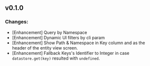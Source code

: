 ## v0.1.0
### Changes:
- [Enhancement] Query by Namespace
- [Enhancement] Dynamic UI filters by cli param
- [Enhancement] Show Path & Namespace in Key column and as the header of the entity view screen.
- [Enhancement] Fallback Keys's Identifier to Integer in case `datastore.get(key)` resulted with `undefined`.